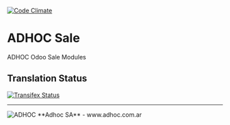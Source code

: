 [![Code Climate](https://codeclimate.com/github/ingadhoc/sale/badges/gpa.svg)](https://codeclimate.com/github/ingadhoc/sale)

# ADHOC Sale

ADHOC Odoo Sale Modules

[//]: # (addons)
[//]: # (end addons)

Translation Status
------------------
[![Transifex Status](https://www.transifex.com/projects/p/ingadhoc-sale-15-0/chart/image_png)](https://www.transifex.com/projects/p/ingadhoc-sale-15-0)

----

<img alt="ADHOC" src="http://fotos.subefotos.com/83fed853c1e15a8023b86b2b22d6145bo.png" />
**Adhoc SA** - www.adhoc.com.ar
